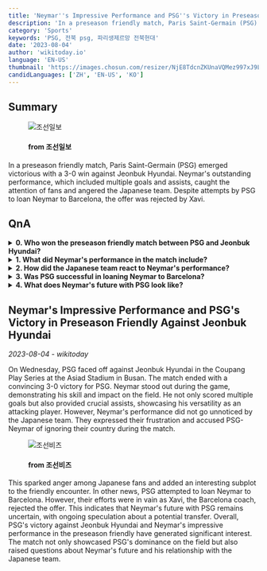 ```yaml
---
title: 'Neymar''s Impressive Performance and PSG''s Victory in Preseason Friendly Against Jeonbuk Hyundai'
description: 'In a preseason friendly match, Paris Saint-Germain (PSG) emerged victorious with a 3-0 win against Jeonbuk Hyundai. Neymar''s outstanding performance, which included multiple goals and assists, caught the attention of fans and angered the Japanese team. Despite attempts by PSG to loan Neymar to Barcelona, the offer was rejected by Xavi.'
category: 'Sports'
keywords: 'PSG, 전북 psg, 파리생제르망 전북현대'
date: '2023-08-04'
author: 'wikitoday.io'
language: 'EN-US'
thumbnail: 'https://images.chosun.com/resizer/NjE8TdcnZKUnaVQMez997xJ9LQ8=/650x341/filters:focal(326x22:336x32)/cloudfront-ap-northeast-1.images.arcpublishing.com/chosun/IP2QLTORFOYOPVHNIRGD7ECB7Q.jpg'
candidLanguages: ['ZH', 'EN-US', 'KO']
---
```


## Summary



<figure>
    <img src="https://images.chosun.com/resizer/NjE8TdcnZKUnaVQMez997xJ9LQ8=/650x341/filters:focal(326x22:336x32)/cloudfront-ap-northeast-1.images.arcpublishing.com/chosun/IP2QLTORFOYOPVHNIRGD7ECB7Q.jpg" alt="조선일보" />
    <figcaption>
        <h4> from 조선일보</h4>
    </figcaption>
</figure>


In a preseason friendly match, Paris Saint-Germain (PSG) emerged victorious with a 3-0 win against Jeonbuk Hyundai. Neymar's outstanding performance, which included multiple goals and assists, caught the attention of fans and angered the Japanese team. Despite attempts by PSG to loan Neymar to Barcelona, the offer was rejected by Xavi.


## QnA

    
<details>
        <summary><b>0. Who won the preseason friendly match between PSG and Jeonbuk Hyundai?</b></summary>
        PSG emerged victorious with a 3-0 win against Jeonbuk Hyundai.
    </details>
    
<details>
        <summary><b>1. What did Neymar's performance in the match include?</b></summary>
        Neymar scored multiple goals and provided crucial assists.
    </details>
    
<details>
        <summary><b>2. How did the Japanese team react to Neymar's performance?</b></summary>
        The Japanese team expressed their frustration and accused PSG-Neymar of ignoring their country during the match.
    </details>
    
<details>
        <summary><b>3. Was PSG successful in loaning Neymar to Barcelona?</b></summary>
        No, PSG's attempt to loan Neymar to Barcelona was rejected by Xavi, the Barcelona coach.
    </details>
    
<details>
        <summary><b>4. What does Neymar's future with PSG look like?</b></summary>
        Neymar's future with PSG remains uncertain, with ongoing speculation about a potential transfer.
    </details>
    


## Neymar's Impressive Performance and PSG's Victory in Preseason Friendly Against Jeonbuk Hyundai

_2023-08-04 - wikitoday_

On Wednesday, PSG faced off against Jeonbuk Hyundai in the Coupang Play Series at the Asiad Stadium in Busan. The match ended with a convincing 3-0 victory for PSG. Neymar stood out during the game, demonstrating his skill and impact on the field. He not only scored multiple goals but also provided crucial assists, showcasing his versatility as an attacking player. However, Neymar's performance did not go unnoticed by the Japanese team. They expressed their frustration and accused PSG-Neymar of ignoring their country during the match.


<figure>
    <img src="https://biz.chosun.com/resizer/Mh9kzVU2BBM4y7ocFNdq1nzPHp4=/650x341/smart/cloudfront-ap-northeast-1.images.arcpublishing.com/chosunbiz/57DV7MBQH4KDA2AACVIVDBLSHU.jpg" alt="조선비즈" />
    <figcaption>
        <h4> from 조선비즈</h4>
    </figcaption>
</figure>


This sparked anger among Japanese fans and added an interesting subplot to the friendly encounter. In other news, PSG attempted to loan Neymar to Barcelona. However, their efforts were in vain as Xavi, the Barcelona coach, rejected the offer. This indicates that Neymar's future with PSG remains uncertain, with ongoing speculation about a potential transfer. Overall, PSG's victory against Jeonbuk Hyundai and Neymar's impressive performance in the preseason friendly have generated significant interest. The match not only showcased PSG's dominance on the field but also raised questions about Neymar's future and his relationship with the Japanese team.
